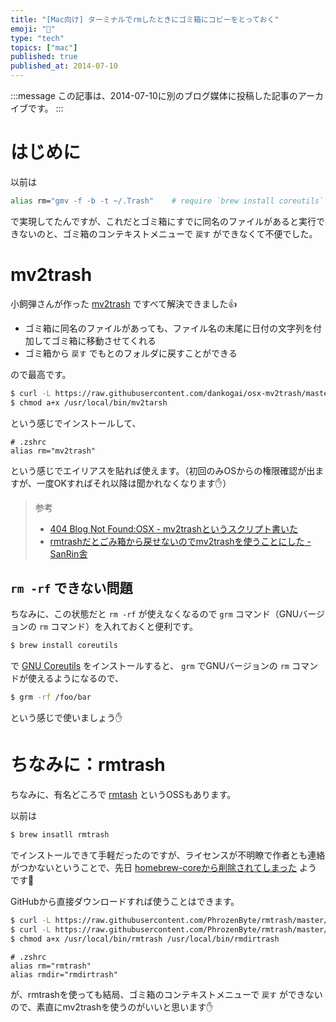 ```yaml
---
title: "[Mac向け] ターミナルでrmしたときにゴミ箱にコピーをとっておく"
emoji: "🍎"
type: "tech"
topics: ["mac"]
published: true
published_at: 2014-07-10
---
```


:::message
この記事は、2014-07-10に別のブログ媒体に投稿した記事のアーカイブです。
:::

# はじめに

以前は

```bash
alias rm="gmv -f -b -t ~/.Trash"    # require `brew install coreutils`
```

で実現してたんですが、これだとゴミ箱にすでに同名のファイルがあると実行できないのと、ゴミ箱のコンテキストメニューで `戻す` ができなくて不便でした。

# mv2trash

小飼弾さんが作った [mv2trash](https://github.com/dankogai/osx-mv2trash) ですべて解決できました👍

* ゴミ箱に同名のファイルがあっても、ファイル名の末尾に日付の文字列を付加してゴミ箱に移動させてくれる
* ゴミ箱から `戻す` でもとのフォルダに戻すことができる

ので最高です。

```bash
$ curl -L https://raw.githubusercontent.com/dankogai/osx-mv2trash/master/bin/mv2trash > /usr/local/bin/mv2trash
$ chmod a+x /usr/local/bin/mv2tarsh
```

という感じでインストールして、

```
# .zshrc
alias rm="mv2trash"
```

という感じでエイリアスを貼れば使えます。（初回のみOSからの権限確認が出ますが、一度OKすればそれ以降は聞かれなくなります✋）

> 参考
> 
> * [404 Blog Not Found:OSX - mv2trashというスクリプト書いた](http://blog.livedoor.jp/dankogai/archives/51863873.html)
> * [rmtrashだとごみ箱から戻せないのでmv2trashを使うことにした - SanRin舎](https://tmsanrinsha.net/post/2014/04/rmtrash-mv2trash/)

## `rm -rf` できない問題

ちなみに、この状態だと `rm -rf` が使えなくなるので `grm` コマンド（GNUバージョンの `rm` コマンド）を入れておくと便利です。

```bash
$ brew install coreutils
```

で [GNU Coreutils](https://ja.wikipedia.org/wiki/GNU_Core_Utilities) をインストールすると、 `grm` でGNUバージョンの `rm` コマンドが使えるようになるので、

```bash
$ grm -rf /foo/bar
```

という感じで使いましょう✋

# ちなみに：rmtrash

ちなみに、有名どころで [rmtash](https://github.com/PhrozenByte/rmtrash) というOSSもあります。

以前は

```bash
$ brew insatll rmtrash
```

でインストールできて手軽だったのですが、ライセンスが不明瞭で作者とも連絡がつかないということで、先日 [homebrew-coreから削除されてしまった](https://github.com/Homebrew/homebrew-core/pull/65438) ようです💨

GitHubから直接ダウンロードすれば使うことはできます。

```bash
$ curl -L https://raw.githubusercontent.com/PhrozenByte/rmtrash/master/rmtrash > /usr/local/bin/rmtrash
$ curl -L https://raw.githubusercontent.com/PhrozenByte/rmtrash/master/rmdirtrash > /usr/local/bin/rmdirtrash
$ chmod a+x /usr/local/bin/rmtrash /usr/local/bin/rmdirtrash
```

```
# .zshrc
alias rm="rmtrash"
alias rmdir="rmdirtrash"
```

が、rmtrashを使っても結局、ゴミ箱のコンテキストメニューで `戻す` ができないので、素直にmv2trashを使うのがいいと思います✋
